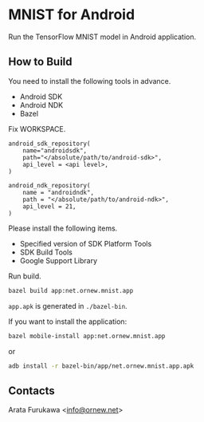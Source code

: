 # MNIST for Android

Run the TensorFlow MNIST model in Android application.

## How to Build

You need to install the following tools in advance.

- Android SDK
- Android NDK
- Bazel

Fix WORKSPACE.

```:WORKSPACE
android_sdk_repository(
    name="androidsdk",
    path="</absolute/path/to/android-sdk>",
    api_level = <api level>,
)

android_ndk_repository(
    name = "androidndk",
    path = "</absolute/path/to/android-ndk>",
    api_level = 21,
)
```

Please install the following items.

- Specified version of SDK Platform Tools
- SDK Build Tools
- Google Support Library

Run build.

```bash
bazel build app:net.ornew.mnist.app
```

`app.apk` is generated in `./bazel-bin`.

If you want to install the application:

```bash
bazel mobile-install app:net.ornew.mnist.app
```

or

```bash
adb install -r bazel-bin/app/net.ornew.mnist.app.apk
```

## Contacts

Arata Furukawa \<info@ornew.net\>
